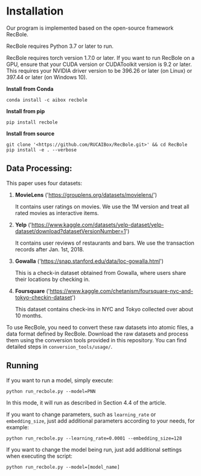 # Installation

Our program is implemented based on the open-source framework RecBole.

RecBole requires Python 3.7 or later to run.

RecBole requires torch version 1.7.0 or later. If you want to run RecBole on a GPU, ensure that your CUDA version or CUDAToolkit version is 9.2 or later. This requires your NVIDIA driver version to be 396.26 or later (on Linux) or 397.44 or later (on Windows 10).

**Install from Conda**

```
conda install -c aibox recbole

```

**Install from pip**

```
pip install recbole

```

**Install from source**

```
git clone '<https://github.com/RUCAIBox/RecBole.git>' && cd RecBole
pip install -e . --verbose

```

## Data Processing:

This paper uses four datasets:

1. **MovieLens** ('https://grouplens.org/datasets/movielens/')
    
    It contains user ratings on movies. We use the 1M version and treat all rated movies as interactive items.
    
2. **Yelp** ('https://www.kaggle.com/datasets/yelp-dataset/yelp-dataset/download?datasetVersionNumber=1')
    
    It contains user reviews of restaurants and bars. We use the transaction records after Jan. 1st, 2018.
    
3. **Gowalla** ('https://snap.stanford.edu/data/loc-gowalla.html')
    
    This is a check-in dataset obtained from Gowalla, where users share their locations by checking in.
    
4. **Foursquare** ('https://www.kaggle.com/chetanism/foursquare-nyc-and-tokyo-checkin-dataset')
    
    This dataset contains check-ins in NYC and Tokyo collected over about 10 months.
    

To use RecBole, you need to convert these raw datasets into atomic files, a data format defined by RecBole. Download the raw datasets and process them using the conversion tools provided in this repository. You can find detailed steps in `conversion_tools/usage/`.

## Running

If you want to run a model, simply execute:

```
python run_recbole.py --model=PNN

```

In this mode, it will run as described in Section 4.4 of the article.

If you want to change parameters, such as `learning_rate` or `embedding_size`, just add additional parameters according to your needs, for example:

```
python run_recbole.py --learning_rate=0.0001 --embedding_size=128

```

If you want to change the model being run, just add additional settings when executing the script:

```
python run_recbole.py --model=[model_name]
```
